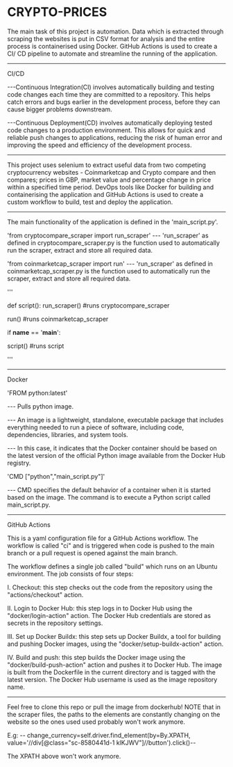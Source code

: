 # CRYPTO-PRICES

The main task of this project is automation. 
Data which is extracted through scraping the websites is put in CSV format for analysis and the entire process is containerised using Docker.
GitHub Actions is used to create a CI/ CD pipeline to automate and streamline the running of the application. 

--------------------------------------------
CI/CD

---Continuous Integration(CI) involves automatically building and testing code changes each time they are committed to a repository. This helps catch errors and bugs earlier in the development process, before they can cause bigger problems downstream.

---Continuous Deployment(CD) involves automatically deploying tested code changes to a production environment. This allows for quick and reliable push changes to applications, reducing the risk of human error and improving the speed and efficiency of the development process.

--------------------------------------------
This project uses selenium to extract useful data from two competing cryptocurrency websites - Coinmarketcap and Crypto compare and then compares; prices in GBP, market value and percentage change in price within a specified time period. DevOps tools like Docker for building and containerising the application and GitHub Actions is used to create a custom workflow to build, test and deploy the application.

---------------------------------------------
The main functionality of the application is defined in the 'main_script.py'.

'from cryptocompare_scraper import run_scraper'
--- 'run_scraper' as defined in cryptocompare_scraper.py is the function used to automatically run the scraper, extract and store all required data.

'from coinmarketcap_scraper import run'
--- 'run_scraper' as defined in coinmarketcap_scraper.py is the function used to automatically run the scraper, extract and store all required data.


''' 

def script():
    run_scraper()    #runs cryptocompare_scraper
   
   run()     #runs coinmarketcap_scraper

if __name__ == '__main__':

   script()      #runs script 
   
  '''
    
--------------------------------------------

Docker

'FROM python:latest'

--- Pulls python image.

--- An image is a lightweight, standalone, executable package that includes everything needed to run a piece of software, including code, dependencies, libraries, and system tools.

--- In this case, it indicates that the Docker container should be based on the latest version of the official Python image available from the Docker Hub registry.

'CMD ["python","main_script.py"]'

--- CMD specifies the default behavior of a container when it is started based on the image. The command is to execute a Python script called main_script.py.

-------------------------------------------

GitHub Actions 

This is a yaml configuration file for a GitHub Actions workflow. The workflow is called "ci" and is triggered when code is pushed to the main branch or a pull request is opened against the main branch.

The workflow defines a single job called "build" which runs on an Ubuntu environment. The job consists of four steps:

I. Checkout: this step checks out the code from the repository using the "actions/checkout" action.

II. Login to Docker Hub: this step logs in to Docker Hub using the "docker/login-action" action. The Docker Hub credentials are stored as secrets in the repository settings.

III. Set up Docker Buildx: this step sets up Docker Buildx, a tool for building and pushing Docker images, using the "docker/setup-buildx-action" action.

IV. Build and push: this step builds the Docker image using the "docker/build-push-action" action and pushes it to Docker Hub. The image is built from the Dockerfile in the current directory and is tagged with the latest version. The Docker Hub username is used as the image repository name.

-----------------------------------------------
Feel free to clone this repo or pull the image from dockerhub!
NOTE that in the scraper files, the paths to the elements are constantly changing on the website so the ones used used probably won't work anymore. 

E.g: 
-- change_currency=self.driver.find_element(by=By.XPATH, value='//div[@class="sc-8580441d-1 klKJWV"]//button').click()-- 

The XPATH above won't work anymore. 


